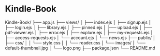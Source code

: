 # Kindle-Book

Kindle-Book/
├── app.js
├── views/
│   ├── index.ejs
│   ├── signup.ejs
│   ├── login.ejs
│   ├── library.ejs
│   ├── pinned.ejs
│   ├── upload.ejs
│   ├── pdf-viewer.ejs
│   ├── error.ejs
│   ├── explore.ejs
│   ├── my-requests.ejs
│   ├── access-requests.ejs
│   └── account.ejs
│   └── news.ejs
├── public/
│   ├── css/
│   │   └── style.css
│   │   └── reader.css
│   └── images/
│       └── default-thumbnail.jpg
│       └── logo.png
├── package.json
└── README.md